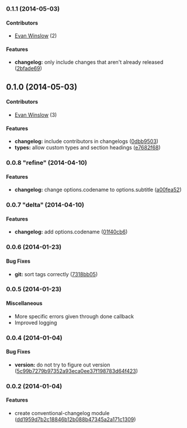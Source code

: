 <a name="0.1.1"></a>
### 0.1.1  (2014-05-03)

#### Contributors

* [Evan Winslow](mailto:evan.b.winslow@gmail.com) (2)

#### Features

* **changelog:** only include changes that aren't already released ([2bfade69](https://github.com/Elgg/conventional-changelog/commit/2bfade69b038b6030d3dab7e61ec5e6803f95384))


<a name="0.1.0"></a>
## 0.1.0  (2014-05-03)

#### Contributors

* [Evan Winslow](mailto:evan.b.winslow@gmail.com) (3)

#### Features

* **changelog:** include contributors in changelogs ([0dbb9503](https://github.com/Elgg/conventional-changelog/commit/0dbb9503979c225b206641cac67c7d7db7e0aecb))
* **types:** allow custom types and section headings ([e7682f68](https://github.com/Elgg/conventional-changelog/commit/e7682f68c0b4f2890338a0bc7b5b9482e0fff2e0))


<a name="0.0.8"></a>
### 0.0.8 "refine" (2014-04-10)


#### Features

* **changelog:** change options.codename to options.subtitle ([a00fea52](https://github.com/ajoslin/conventional-changelog/commit/a00fea521667533809419af6a66b20ae4ce96e3b))


<a name="0.0.7"></a>
### 0.0.7 "delta" (2014-04-10)


#### Features

* **changelog:** add options.codename ([01f40cb6](https://github.com/ajoslin/conventional-changelog/commit/01f40cb6efe2180ede9c1e520da76877eb895759))


<a name="0.0.6"></a>
### 0.0.6 (2014-01-23)

#### Bug Fixes

* **git:** sort tags correctly ([7318bb05](https://github.com/ajoslin/conventional-changelog/commit/7318bb05d335bfa6886e816bec4fc57cd395c2c6))

<a name="0.0.5"></a>
### 0.0.5 (2014-01-23)

#### Miscellaneous

* More specific errors given through done callback
* Improved logging

<a name="0.0.4"></a>
### 0.0.4 (2014-01-04)

#### Bug Fixes

* **version:** do not try to figure out version ([5c99b7279b97352a93eca0ee37f198783d64f423](https://github.com/ajoslin/conventional-changelog/commit/5c99b7279b97352a93eca0ee37f198783d64f423))

<a name="0.0.2"></a>
### 0.0.2 (2014-01-04)

#### Features

* create conventional-changelog module ([dd1959d7b2c18846b12b088b47345a2a171c1309](https://github.com/ajoslin/conventional-changelog/commit/dd1959d7b2c18846b12b088b47345a2a171c1309))

